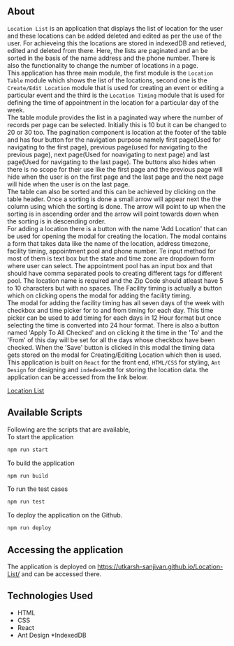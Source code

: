 ## About
`Location List`  is an application that displays the list of location for the user and these locations can be added deleted and edited as per the use of the user. For achieveing this the locations are stored in indexedDB and retieved, edited and deleted from there. Here, the lists are paginated and an be sorted in the basis of the name address and the phone number. There is also the functionality to change the number of locations in a page.<br />
This application has three main module, the first module is the `Location Table` module which shows the list of the locations, second one is the `Create/Edit Location` module that is used for creating an event or editing a particular event and the third is the `Location Timing` module that is used for defining the time of appointment in the location for a particular day of the week.<br />
The table module provides the list in a paginated way where the number of records per page can be selected. Initially this is 10 but it can be changed to 20 or 30 too. The pagination component is location at the footer of the table and has four button for the navigation purpose namely first page(Used for navigating to the first page), previous page(used for navigating to the previous page), next page(Used for noavigating to next page) and last page(Used for navigating to the last page). The buttons also hides when there is no scope for their use like the first page and the previous page will hide when the user is on the first page and the last page and the next page will hide when the user is on the last page.<br />
The table can  also be sorted and this can be achieved by clicking on the table header. Once a sorting is done a small arrow will appear next the the column using which the sorting is done. The arrow will point to up when the sorting is in ascending order and the arrow will point towards down when the sorting is in descending order.<br />
For adding a location there is a button with the name 'Add Location' that can be used for opening the modal for creating the location. The modal contains a form that takes data like the name of the location, address timezone, facility timing, appointment pool and phone number. Te input method for most of them is text box but the state and time zone are dropdown form where user can select. The appointment pool has an input box and that should have comma separated pools to creating different tags for different pool. The location name is required and the Zip Code should atleast have 5 to 10 characters but with no spaces. The Facility timing is actually a button which on clicking opens the modal for adding the facility timing.<br />
The modal for adding the facility timing has all seven days of the week with checkbox and time picker for to and from timing for each day. This time picker can be used to add timing for each days in 12 Hour format but once selecting the time is converted into 24 hour format. There is also a button named 'Apply To All Checked' and on clicking it the time in the 'To' and the 'From' of this day will be set for all the days whose checkbox have been checked. When the 'Save' button is clicked in this modal the timing data gets stored on the modal for Creating/Editing Location which then is used.<br />
This application is built on `React` for the front end, `HTML/CSS` for styling, `Ant Design` for designing and `indedexedDB` for storing the location data. the application can be accessed from the link below.

[Location List](https://utkarsh-sanjivan.github.io/Location-List/)

## Available Scripts
Following are the scripts that are available,<br />
To start the application
```bash
npm run start
```
To build the application
```bash
npm run build
```
To run the test cases
```bash
npm run test
```
To deploy the application on the Github.
```bash
npm run deploy
```

## Accessing the application
The application is deployed on https://utkarsh-sanjivan.github.io/Location-List/ and can be accessed there.

## Technologies Used
* HTML
* CSS
* React
* Ant Design
*IndexedDB
